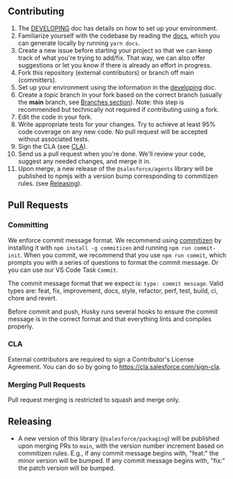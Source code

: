 ## Contributing

1. The [DEVELOPING](DEVELOPING.md) doc has details on how to set up your environment.
1. Familiarize yourself with the codebase by reading the [docs](https://forcedotcom.github.io/agents/), which you can generate locally by running `yarn docs`.
1. Create a new issue before starting your project so that we can keep track of
   what you're trying to add/fix. That way, we can also offer suggestions or
   let you know if there is already an effort in progress.
1. Fork this repository (external contributors) or branch off main (committers).
1. Set up your environment using the information in the [developing](./developing.md) doc.
1. Create a _topic_ branch in your fork based on the correct branch (usually the **main** branch, see [Branches section](./developing.md)). Note: this step is recommended but technically not required if contributing using a fork.
1. Edit the code in your fork.
1. Write appropriate tests for your changes. Try to achieve at least 95% code coverage on any new code. No pull request will be accepted without associated tests.
1. Sign the CLA (see [CLA](#cla)).
1. Send us a pull request when you're done. We'll review your code, suggest any needed changes, and merge it in.
1. Upon merge, a new release of the `@salesforce/agents` library will be published to npmjs with a version bump corresponding to commitizen rules. (see [Releasing](#releasing)).

## Pull Requests

### Committing

We enforce commit message format. We recommend using [commitizen](https://github.com/commitizen/cz-cli) by installing it with `npm install -g commitizen` and running `npm run commit-init`. When you commit, we recommend that you use `npm run commit`, which prompts you with a series of questions to format the commit message. Or you can use our VS Code Task `Commit`.

The commit message format that we expect is: `type: commit message`. Valid types are: feat, fix, improvement, docs, style, refactor, perf, test, build, ci, chore and revert.

Before commit and push, Husky runs several hooks to ensure the commit message is in the correct format and that everything lints and compiles properly.

### CLA

External contributors are required to sign a Contributor's License
Agreement. You can do so by going to <https://cla.salesforce.com/sign-cla>.

### Merging Pull Requests

Pull request merging is restricted to squash and merge only.

## Releasing

- A new version of this library (`@salesforce/packaging`) will be published upon merging PRs to `main`, with the version number increment based on commitizen rules. E.g., if any commit message begins with, "feat:" the minor version will be bumped. If any commit message begins with, "fix:" the patch version will be bumped.
